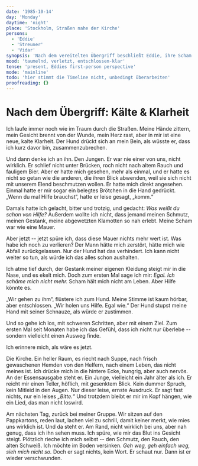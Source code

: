 ```yaml
---
date: '1985-10-14'
day: 'Monday'
daytime: 'night'
place: 'Stockholm, Straßen nahe der Kirche'
persons:
  - 'Eddie'
  - 'Streuner'
  - 'Vidar'
synopsis: 'Nach dem vereitelten Übergriff beschließt Eddie, ihre Scham abzulegen und aktiv Hilfe zu suchen. Sie beobachtet Vidar.'
mood: 'taumelnd, verletzt, entschlossen-klar'
tense: 'present, Eddies first-person perspective'
mode: 'mainline'
todo: 'hier stimmt die Timeline nicht, unbedingt überarbeiten'
proofreading: {}
---
```


# Nach dem Übergriff: Kälte & Klarheit

Ich laufe immer noch wie im Traum durch die Straßen. Meine Hände zittern, mein
Gesicht brennt von der Wunde, mein Herz rast, aber in mir ist eine neue, kalte
Klarheit. Der Hund drückt sich an mein Bein, als wüsste er, dass ich kurz davor
bin, zusammenzubrechen.

Und dann denke ich an ihn. Den Jungen. Er war nie einer von uns, nicht wirklich.
Er schlief nicht unter Brücken, roch nicht nach altem Rauch und fauligem Bier.
Aber er hatte mich gesehen, mehr als einmal, und er hatte es nicht so getan wie
die anderen, die ihren Blick abwenden, weil sie sich nicht mit unserem Elend
beschmutzen wollen. Er hatte mich direkt angesehen. Einmal hatte er mir sogar
ein belegtes Brötchen in die Hand gedrückt. „Wenn du mal Hilfe brauchst“, hatte
er leise gesagt, „komm.“

Damals hatte ich gelacht, bitter und trotzig, und gedacht: *Was weißt du schon
von Hilfe?* Außerdem wollte ich nicht, dass jemand meinen Schmutz, meinen
Gestank, meine abgewetzten Klamotten so nah erlebt. Meine Scham war wie eine
Mauer.

Aber jetzt -- jetzt spüre ich, dass diese Mauer nichts mehr wert ist. Was habe
ich noch zu verlieren? Der Mann hätte mich zerstört, hätte mich wie Abfall
zurückgelassen. Nur der Hund hat das verhindert. Ich kann nicht weiter so tun,
als würde ich das alles schon aushalten.

Ich atme tief durch, der Gestank meiner eigenen Kleidung steigt mir in die Nase,
und es ekelt mich. Doch zum ersten Mal sage ich mir: *Egal. Ich schäme mich
nicht mehr.* Scham hält mich nicht am Leben. Aber Hilfe könnte es.

„Wir gehen zu ihm“, flüstere ich zum Hund. Meine Stimme ist kaum hörbar, aber
entschlossen. „Wir holen uns Hilfe. Egal wie.“ Der Hund stupst meine Hand mit
seiner Schnauze, als würde er zustimmen.

Und so gehe ich los, mit schweren Schritten, aber mit einem Ziel. Zum ersten Mal
seit Monaten habe ich das Gefühl, dass ich nicht nur überlebe -- sondern
vielleicht einen Ausweg finde.

Ich erinnere mich, als wäre es jetzt.

Die Kirche. Ein heller Raum, es riecht nach Suppe, nach frisch gewaschenen
Hemden von den Helfern, nach einem Leben, das nicht meines ist. Ich drücke mich
in die hintere Ecke, hungrig, aber auch nervös. An der Essensausgabe steht er.
Ein Junge, vielleicht ein Jahr älter als ich. Er reicht mir einen Teller,
höflich, mit gesenktem Blick. Kein dummer Spruch, kein Mitleid in den Augen. Nur
dieser leise, ernste Ausdruck. Er sagt fast nichts, nur ein leises *„Bitte.“*
Und trotzdem bleibt er mir im Kopf hängen, wie ein Lied, das man nicht loswird.

Am nächsten Tag, zurück bei meiner Gruppe. Wir sitzen auf den Pappkartons, reden
laut, lachen viel zu schrill, damit keiner merkt, wie mies uns wirklich ist. Und
da steht er. Am Rand, nicht wirklich bei uns, aber nah genug, dass ich ihn sehen
muss. Ich spüre, wie mir das Blut ins Gesicht steigt. Plötzlich rieche ich mich
selbst -- den Schmutz, den Rauch, den alten Schweiß. Ich möchte im Boden
versinken. *Geh weg, geh einfach weg, sieh mich nicht so.* Doch er sagt nichts,
kein Wort. Er schaut nur. Dann ist er wieder verschwunden.

